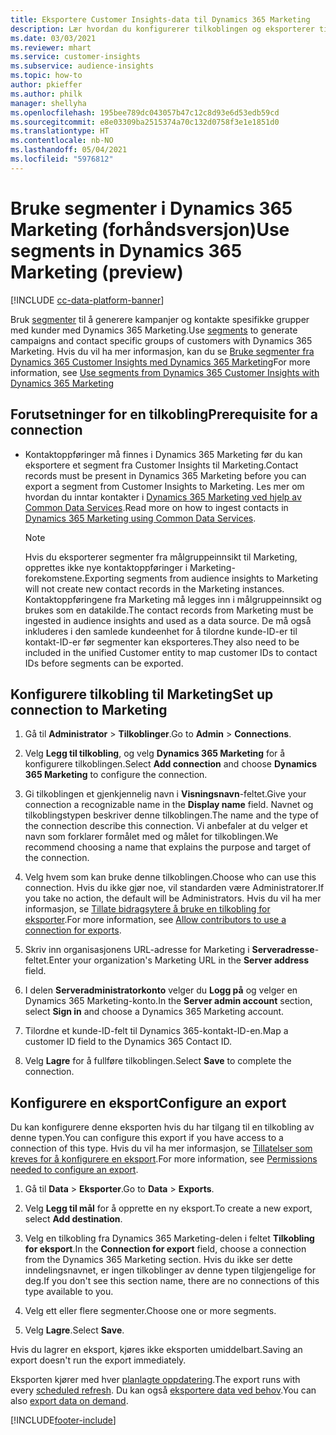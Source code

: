 ```yaml
---
title: Eksportere Customer Insights-data til Dynamics 365 Marketing
description: Lær hvordan du konfigurerer tilkoblingen og eksporterer til Dynamics 365 Marketing.
ms.date: 03/03/2021
ms.reviewer: mhart
ms.service: customer-insights
ms.subservice: audience-insights
ms.topic: how-to
author: pkieffer
ms.author: philk
manager: shellyha
ms.openlocfilehash: 195bee789dc043057b47c12c8d93e6d53edb59cd
ms.sourcegitcommit: e8e03309ba2515374a70c132d0758f3e1e1851d0
ms.translationtype: HT
ms.contentlocale: nb-NO
ms.lasthandoff: 05/04/2021
ms.locfileid: "5976812"
---
```

# <a name="use-segments-in-dynamics-365-marketing-preview"></a><span data-ttu-id="1c1fc-103">Bruke segmenter i Dynamics 365 Marketing (forhåndsversjon)</span><span class="sxs-lookup"><span data-stu-id="1c1fc-103">Use segments in Dynamics 365 Marketing (preview)</span></span>

[!INCLUDE [cc-data-platform-banner](../includes/cc-data-platform-banner.md)]

<span data-ttu-id="1c1fc-104">Bruk [segmenter](segments.md) til å generere kampanjer og kontakte spesifikke grupper med kunder med Dynamics 365 Marketing.</span><span class="sxs-lookup"><span data-stu-id="1c1fc-104">Use [segments](segments.md) to generate campaigns and contact specific groups of customers with Dynamics 365 Marketing.</span></span> <span data-ttu-id="1c1fc-105">Hvis du vil ha mer informasjon, kan du se [Bruke segmenter fra Dynamics 365 Customer Insights med Dynamics 365 Marketing](/dynamics365/marketing/customer-insights-segments)</span><span class="sxs-lookup"><span data-stu-id="1c1fc-105">For more information, see [Use segments from Dynamics 365 Customer Insights with Dynamics 365 Marketing](/dynamics365/marketing/customer-insights-segments)</span></span>

## <a name="prerequisite-for-a-connection"></a><span data-ttu-id="1c1fc-106">Forutsetninger for en tilkobling</span><span class="sxs-lookup"><span data-stu-id="1c1fc-106">Prerequisite for a connection</span></span>

- <span data-ttu-id="1c1fc-107">Kontaktoppføringer må finnes i Dynamics 365 Marketing før du kan eksportere et segment fra Customer Insights til Marketing.</span><span class="sxs-lookup"><span data-stu-id="1c1fc-107">Contact records must be present in Dynamics 365 Marketing before you can export a segment from Customer Insights to Marketing.</span></span> <span data-ttu-id="1c1fc-108">Les mer om hvordan du inntar kontakter i [Dynamics 365 Marketing ved hjelp av Common Data Services](connect-power-query.md).</span><span class="sxs-lookup"><span data-stu-id="1c1fc-108">Read more on how to ingest contacts in [Dynamics 365 Marketing using Common Data Services](connect-power-query.md).</span></span>

  > [!NOTE]
  > <span data-ttu-id="1c1fc-109">Hvis du eksporterer segmenter fra målgruppeinnsikt til Marketing, opprettes ikke nye kontaktoppføringer i Marketing-forekomstene.</span><span class="sxs-lookup"><span data-stu-id="1c1fc-109">Exporting segments from audience insights to Marketing will not create new contact records in the Marketing instances.</span></span> <span data-ttu-id="1c1fc-110">Kontaktoppføringene fra Marketing må legges inn i målgruppeinnsikt og brukes som en datakilde.</span><span class="sxs-lookup"><span data-stu-id="1c1fc-110">The contact records from Marketing must be ingested in audience insights and used as a data source.</span></span> <span data-ttu-id="1c1fc-111">De må også inkluderes i den samlede kundeenhet for å tilordne kunde-ID-er til kontakt-ID-er før segmenter kan eksporteres.</span><span class="sxs-lookup"><span data-stu-id="1c1fc-111">They also need to be included in the unified Customer entity to map customer IDs to contact IDs before segments can be exported.</span></span>

## <a name="set-up-connection-to-marketing"></a><span data-ttu-id="1c1fc-112">Konfigurere tilkobling til Marketing</span><span class="sxs-lookup"><span data-stu-id="1c1fc-112">Set up connection to Marketing</span></span>

1. <span data-ttu-id="1c1fc-113">Gå til **Administrator** > **Tilkoblinger**.</span><span class="sxs-lookup"><span data-stu-id="1c1fc-113">Go to **Admin** > **Connections**.</span></span>

1. <span data-ttu-id="1c1fc-114">Velg **Legg til tilkobling**, og velg **Dynamics 365 Marketing** for å konfigurere tilkoblingen.</span><span class="sxs-lookup"><span data-stu-id="1c1fc-114">Select **Add connection** and choose **Dynamics 365 Marketing** to configure the connection.</span></span>

1. <span data-ttu-id="1c1fc-115">Gi tilkoblingen et gjenkjennelig navn i **Visningsnavn**-feltet.</span><span class="sxs-lookup"><span data-stu-id="1c1fc-115">Give your connection a recognizable name in the **Display name** field.</span></span> <span data-ttu-id="1c1fc-116">Navnet og tilkoblingstypen beskriver denne tilkoblingen.</span><span class="sxs-lookup"><span data-stu-id="1c1fc-116">The name and the type of the connection describe this connection.</span></span> <span data-ttu-id="1c1fc-117">Vi anbefaler at du velger et navn som forklarer formålet med og målet for tilkoblingen.</span><span class="sxs-lookup"><span data-stu-id="1c1fc-117">We recommend choosing a name that explains the purpose and target of the connection.</span></span>

1. <span data-ttu-id="1c1fc-118">Velg hvem som kan bruke denne tilkoblingen.</span><span class="sxs-lookup"><span data-stu-id="1c1fc-118">Choose who can use this connection.</span></span> <span data-ttu-id="1c1fc-119">Hvis du ikke gjør noe, vil standarden være Administratorer.</span><span class="sxs-lookup"><span data-stu-id="1c1fc-119">If you take no action, the default will be Administrators.</span></span> <span data-ttu-id="1c1fc-120">Hvis du vil ha mer informasjon, se [Tillate bidragsytere å bruke en tilkobling for eksporter](connections.md#allow-contributors-to-use-a-connection-for-exports).</span><span class="sxs-lookup"><span data-stu-id="1c1fc-120">For more information, see [Allow contributors to use a connection for exports](connections.md#allow-contributors-to-use-a-connection-for-exports).</span></span>

1. <span data-ttu-id="1c1fc-121">Skriv inn organisasjonens URL-adresse for Marketing i **Serveradresse**-feltet.</span><span class="sxs-lookup"><span data-stu-id="1c1fc-121">Enter your organization's Marketing URL in the **Server address** field.</span></span>

1. <span data-ttu-id="1c1fc-122">I delen **Serveradministratorkonto** velger du **Logg på** og velger en Dynamics 365 Marketing-konto.</span><span class="sxs-lookup"><span data-stu-id="1c1fc-122">In the **Server admin account** section, select **Sign in** and choose a Dynamics 365 Marketing account.</span></span>

1. <span data-ttu-id="1c1fc-123">Tilordne et kunde-ID-felt til Dynamics 365-kontakt-ID-en.</span><span class="sxs-lookup"><span data-stu-id="1c1fc-123">Map a customer ID field to the Dynamics 365 Contact ID.</span></span>

1. <span data-ttu-id="1c1fc-124">Velg **Lagre** for å fullføre tilkoblingen.</span><span class="sxs-lookup"><span data-stu-id="1c1fc-124">Select **Save** to complete the connection.</span></span> 

## <a name="configure-an-export"></a><span data-ttu-id="1c1fc-125">Konfigurere en eksport</span><span class="sxs-lookup"><span data-stu-id="1c1fc-125">Configure an export</span></span>

<span data-ttu-id="1c1fc-126">Du kan konfigurere denne eksporten hvis du har tilgang til en tilkobling av denne typen.</span><span class="sxs-lookup"><span data-stu-id="1c1fc-126">You can configure this export if you have access to a connection of this type.</span></span> <span data-ttu-id="1c1fc-127">Hvis du vil ha mer informasjon, se [Tillatelser som kreves for å konfigurere en eksport](export-destinations.md#set-up-a-new-export).</span><span class="sxs-lookup"><span data-stu-id="1c1fc-127">For more information, see [Permissions needed to configure an export](export-destinations.md#set-up-a-new-export).</span></span>

1. <span data-ttu-id="1c1fc-128">Gå til **Data** > **Eksporter**.</span><span class="sxs-lookup"><span data-stu-id="1c1fc-128">Go to **Data** > **Exports**.</span></span>

1. <span data-ttu-id="1c1fc-129">Velg **Legg til mål** for å opprette en ny eksport.</span><span class="sxs-lookup"><span data-stu-id="1c1fc-129">To create a new export, select **Add destination**.</span></span>

1. <span data-ttu-id="1c1fc-130">Velg en tilkobling fra Dynamics 365 Marketing-delen i feltet **Tilkobling for eksport**.</span><span class="sxs-lookup"><span data-stu-id="1c1fc-130">In the **Connection for export** field, choose a connection from the Dynamics 365 Marketing section.</span></span> <span data-ttu-id="1c1fc-131">Hvis du ikke ser dette inndelingsnavnet, er ingen tilkoblinger av denne typen tilgjengelige for deg.</span><span class="sxs-lookup"><span data-stu-id="1c1fc-131">If you don't see this section name, there are no connections of this type available to you.</span></span>

1. <span data-ttu-id="1c1fc-132">Velg ett eller flere segmenter.</span><span class="sxs-lookup"><span data-stu-id="1c1fc-132">Choose one or more segments.</span></span>

1. <span data-ttu-id="1c1fc-133">Velg **Lagre**.</span><span class="sxs-lookup"><span data-stu-id="1c1fc-133">Select **Save**.</span></span>

<span data-ttu-id="1c1fc-134">Hvis du lagrer en eksport, kjøres ikke eksporten umiddelbart.</span><span class="sxs-lookup"><span data-stu-id="1c1fc-134">Saving an export doesn't run the export immediately.</span></span>

<span data-ttu-id="1c1fc-135">Eksporten kjører med hver [planlagte oppdatering](system.md#schedule-tab).</span><span class="sxs-lookup"><span data-stu-id="1c1fc-135">The export runs with every [scheduled refresh](system.md#schedule-tab).</span></span> <span data-ttu-id="1c1fc-136">Du kan også [eksportere data ved behov](export-destinations.md#run-exports-on-demand).</span><span class="sxs-lookup"><span data-stu-id="1c1fc-136">You can also [export data on demand](export-destinations.md#run-exports-on-demand).</span></span> 

[!INCLUDE[footer-include](../includes/footer-banner.md)]
